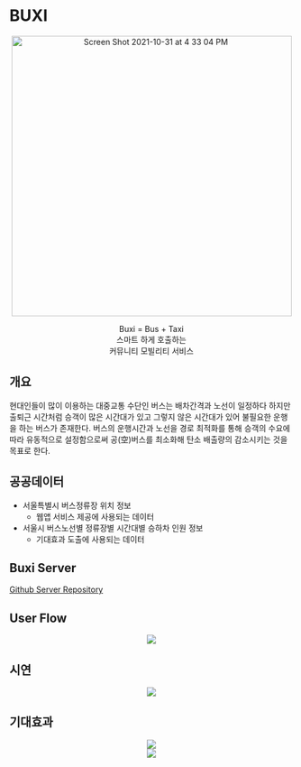 # BUXI
<div align="center">
<img width="497" alt="Screen Shot 2021-10-31 at 4 33 04 PM" src="https://user-images.githubusercontent.com/74395748/139573141-fbfeedbf-a4b8-4b34-ba81-26860d334aeb.png">
</div>

<div align="center">
    <p>
        Buxi = Bus + Taxi<br>
        스마트 하게 호출하는<br>
        커뮤니티 모빌리티 서비스
    </p>
</div>

## 개요
현대인들이 많이 이용하는 대중교통 수단인 버스는 배차간격과 노선이 일정하다 하지만 출퇴근 시간처럼 승객이 많은 시간대가 있고 그렇지 않은 시간대가 있어 불필요한 운행을 하는 버스가 존재한다. 버스의 운행시간과 노선을 경로 최적화를 통해 승객의 수요에 따라 유동적으로 설정함으로써 공(空)버스를 최소화해 탄소 배출량의 감소시키는 것을 목표로 한다.

## 공공데이터
- 서울특별시 버스정류장 위치 정보
    - 웹앱 서비스 제공에 사용되는 데이터
- 서울시 버스노선별 정류장별 시간대별 승하차 인원 정보
    - 기대효과 도출에 사용되는 데이터

## Buxi Server
[Github Server Repository](https://github.com/kalgory/Web_Buxi-Server)

## User Flow
<div align="center">
    <img src="https://user-images.githubusercontent.com/64261939/119088107-1900f380-ba43-11eb-9227-2127a2985516.png">
</div>

## 시연
<div align="center">
    <img src="https://user-images.githubusercontent.com/74395748/139580393-b0bfcc0c-20db-41ae-b8fc-9afe91aa9ed7.png">
</div>



## 기대효과
<div align="center">
    <img src="https://user-images.githubusercontent.com/74395748/139580421-52a703d0-b127-4ffc-9f58-2735c335891d.png">
</div>
<div align="center">
    <img src="https://user-images.githubusercontent.com/74395748/139580397-a6321de5-646d-4564-b498-203f0c42cbe8.png">
</div>

